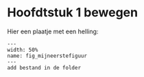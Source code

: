 # Hoofdtstuk 1 bewegen

Hier een plaatje met een helling:

``` {figure} ../figures/fig_Helling.png
---
width: 50%
name: fig_mijneerstefiguur
---
add bestand in de folder
```
